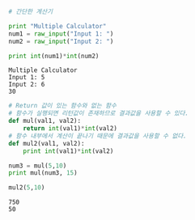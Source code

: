 

```python
# 간단한 계산기

print "Multiple Calculator"
num1 = raw_input("Input 1: ")
num2 = raw_input("Input 2: ")

print int(num1)*int(num2)

```

    Multiple Calculator
    Input 1: 5
    Input 2: 6
    30
    


```python
# Return 값이 있는 함수와 없는 함수
# 함수가 실행되면 리턴값이 존재하므로 결과값을 사용할 수 있다.
def mul(val1, val2):
    return int(val1)*int(val2)
# 함수 내부에서 계산이 끝나기 때문에 결과값을 사용할 수 없다.
def mul2(val1, val2):
    print int(val1)*int(val2)

num3 = mul(5,10)  
print mul(num3, 15)

mul2(5,10)
```

    750
    50
    

